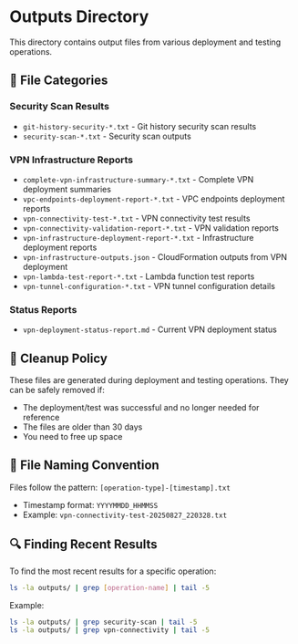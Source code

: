# Outputs Directory

This directory contains output files from various deployment and testing operations.

## 📁 **File Categories**

### **Security Scan Results**
- `git-history-security-*.txt` - Git history security scan results
- `security-scan-*.txt` - Security scan outputs

### **VPN Infrastructure Reports**
- `complete-vpn-infrastructure-summary-*.txt` - Complete VPN deployment summaries
- `vpc-endpoints-deployment-report-*.txt` - VPC endpoints deployment reports
- `vpn-connectivity-test-*.txt` - VPN connectivity test results
- `vpn-connectivity-validation-report-*.txt` - VPN validation reports
- `vpn-infrastructure-deployment-report-*.txt` - Infrastructure deployment reports
- `vpn-infrastructure-outputs.json` - CloudFormation outputs from VPN deployment
- `vpn-lambda-test-report-*.txt` - Lambda function test reports
- `vpn-tunnel-configuration-*.txt` - VPN tunnel configuration details

### **Status Reports**
- `vpn-deployment-status-report.md` - Current VPN deployment status

## 🧹 **Cleanup Policy**

These files are generated during deployment and testing operations. They can be safely removed if:
- The deployment/test was successful and no longer needed for reference
- The files are older than 30 days
- You need to free up space

## 📝 **File Naming Convention**

Files follow the pattern: `[operation-type]-[timestamp].txt`
- Timestamp format: `YYYYMMDD_HHMMSS`
- Example: `vpn-connectivity-test-20250827_220328.txt`

## 🔍 **Finding Recent Results**

To find the most recent results for a specific operation:
```bash
ls -la outputs/ | grep [operation-name] | tail -5
```

Example:
```bash
ls -la outputs/ | grep security-scan | tail -5
ls -la outputs/ | grep vpn-connectivity | tail -5
```